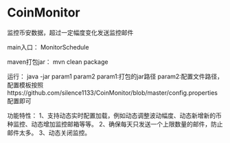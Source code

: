 # CoinMonitor
监控币安数据，超过一定幅度变化发送监控邮件

main入口：
MonitorSchedule

maven打包jar：
mvn clean package

运行：
java -jar param1 param2
param1:打包的jar路径
param2:配置文件路径，配置模板按照https://github.com/silence1133/CoinMonitor/blob/master/config.properties 配置即可

功能特性：
1、支持动态实时配置加载，例如动态调整波动幅度、动态新增新的币种监控、动态增加监控邮箱等等。
2、确保每天只发送一个上限数量的邮件，防止邮件太多。
3、动态关闭监控。

